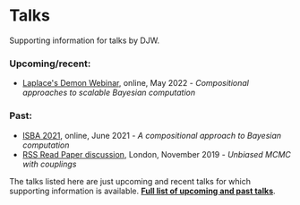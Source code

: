 # Talks

Supporting information for talks by DJW.

### Upcoming/recent:

* [Laplace's Demon Webinar](2022-ld/Readme.md), online, May 2022 - *Compositional approaches to scalable Bayesian computation*

### Past:

* [ISBA 2021](https://github.com/darrenjw/isba2021), online, June 2021 - *A compositional approach to Bayesian computation*
* [RSS Read Paper discussion](https://github.com/darrenjw/unbiased-mcmc), London, November 2019 - *Unbiased MCMC with couplings*

The talks listed here are just upcoming and recent talks for which supporting information is available. **[Full list of upcoming and past talks](https://darrenjw.github.io/work/research/talks/)**.




